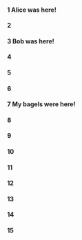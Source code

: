 #### 1 Alice was here!
#### 2
#### 3 Bob was here!
#### 4
#### 5
#### 6
#### 7 My bagels were here!
#### 8
#### 9
#### 10
#### 11
#### 12
#### 13
#### 14
#### 15